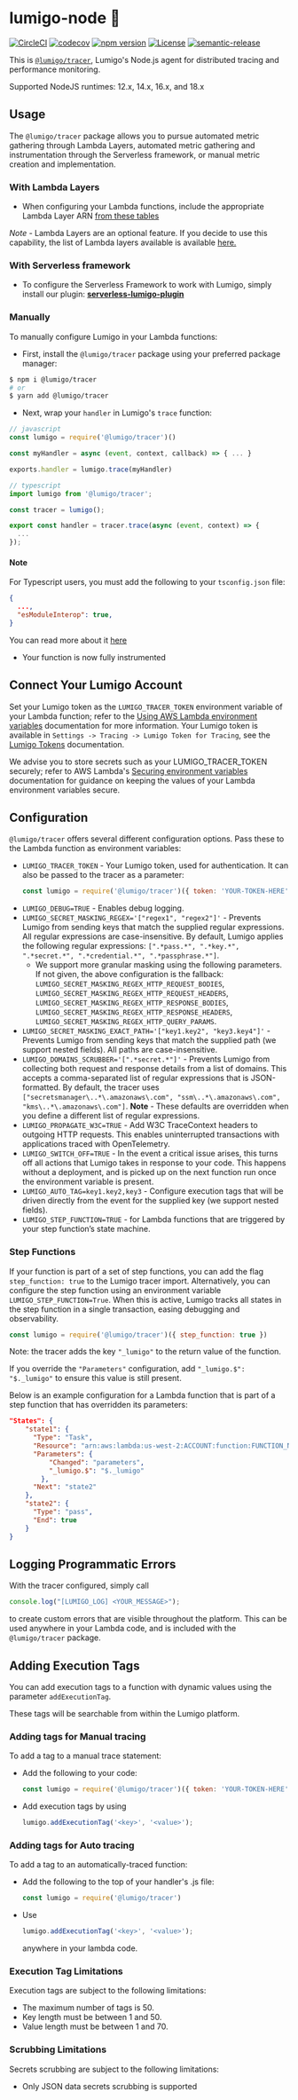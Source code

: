 # lumigo-node :stars:

[![CircleCI](https://dl.circleci.com/status-badge/img/gh/lumigo-io/lumigo-node/tree/master.svg?style=svg)](https://dl.circleci.com/status-badge/redirect/gh/lumigo-io/lumigo-node/tree/master)
[![codecov](https://codecov.io/gh/lumigo-io/lumigo-node/branch/master/graph/badge.svg?token=mUkKlI8ifC)](https://codecov.io/gh/lumigo-io/lumigo-node)
[![npm version](https://badge.fury.io/js/%40lumigo%2Ftracer.svg)](https://badge.fury.io/js/%40lumigo%2Ftracer)
[![License](https://img.shields.io/badge/License-Apache%202.0-blue.svg)](https://opensource.org/licenses/Apache-2.0)
[![semantic-release](https://img.shields.io/badge/%20%20%F0%9F%93%A6%F0%9F%9A%80-semantic--release-e10079.svg)](https://github.com/semantic-release/semantic-release)

This is [`@lumigo/tracer`](https://), Lumigo's Node.js agent for distributed tracing and performance monitoring.

Supported NodeJS runtimes: 12.x, 14.x, 16.x, and 18.x

## Usage

The `@lumigo/tracer` package allows you to pursue automated metric gathering through Lambda Layers, automated metric gathering and instrumentation through the Serverless framework, or manual metric creation and implementation.

### With Lambda Layers

* When configuring your Lambda functions, include the appropriate Lambda Layer ARN [from these tables](https://github.com/lumigo-io/lumigo-node/blob/master/layers)

*Note* - Lambda Layers are an optional feature. If you decide to use this capability, the list of Lambda layers available is available [here.](https://github.com/lumigo-io/lumigo-node/blob/master/layers)

### With Serverless framework

* To configure the Serverless Framework to work with Lumigo, simply install our plugin: [**serverless-lumigo-plugin**](https://github.com/lumigo-io/serverless-lumigo-plugin/blob/master/README.md)

### Manually

To manually configure Lumigo in your Lambda functions:

* First, install the `@lumigo/tracer` package using your preferred package manager:

```bash
$ npm i @lumigo/tracer
# or
$ yarn add @lumigo/tracer
```

* Next, wrap your `handler` in Lumigo's `trace` function:

```javascript
// javascript
const lumigo = require('@lumigo/tracer')()

const myHandler = async (event, context, callback) => { ... }

exports.handler = lumigo.trace(myHandler)
```

```typescript
// typescript
import lumigo from '@lumigo/tracer';

const tracer = lumigo();

export const handler = tracer.trace(async (event, context) => {
  ...
});
```

#### Note

For Typescript users, you must add the following to your `tsconfig.json` file:

```json
{
  ...,
  "esModuleInterop": true,
}
```

You can read more about it [here](https://www.typescriptlang.org/tsconfig#esModuleInterop)

* Your function is now fully instrumented

## Connect Your Lumigo Account
Set your Lumigo token as the `LUMIGO_TRACER_TOKEN` environment variable of your Lambda function; refer to the [Using AWS Lambda environment variables](https://docs.aws.amazon.com/lambda/latest/dg/configuration-envvars.html) documentation for more information. Your Lumigo token is available in `Settings -> Tracing -> Lumigo Token for Tracing`, see the [Lumigo Tokens](https://docs.lumigo.io/docs/lumigo-tokens) documentation.

We advise you to store secrets such as your LUMIGO_TRACER_TOKEN securely; refer to AWS Lambda's [Securing environment variables](https://docs.aws.amazon.com/lambda/latest/dg/configuration-envvars.html#configuration-envvars-encryption) documentation for guidance on keeping the values of your Lambda environment variables secure.
## Configuration

`@lumigo/tracer` offers several different configuration options. Pass these to the Lambda function as environment variables:

* `LUMIGO_TRACER_TOKEN` - Your Lumigo token, used for authentication. 
  It can also be passed to the tracer as a parameter:
  ```javascript
  const lumigo = require('@lumigo/tracer')({ token: 'YOUR-TOKEN-HERE' });
  ```
* `LUMIGO_DEBUG=TRUE` - Enables debug logging.
* `LUMIGO_SECRET_MASKING_REGEX='["regex1", "regex2"]'` - Prevents Lumigo from sending keys that match the supplied regular expressions. All regular expressions are case-insensitive. By default, Lumigo applies the following regular expressions: `[".*pass.*", ".*key.*", ".*secret.*", ".*credential.*", ".*passphrase.*"]`.
  * We support more granular masking using the following parameters. If not given, the above configuration is the fallback: `LUMIGO_SECRET_MASKING_REGEX_HTTP_REQUEST_BODIES`, `LUMIGO_SECRET_MASKING_REGEX_HTTP_REQUEST_HEADERS`, `LUMIGO_SECRET_MASKING_REGEX_HTTP_RESPONSE_BODIES`, `LUMIGO_SECRET_MASKING_REGEX_HTTP_RESPONSE_HEADERS`, `LUMIGO_SECRET_MASKING_REGEX_HTTP_QUERY_PARAMS`.
* `LUMIGO_SECRET_MASKING_EXACT_PATH='["key1.key2", "key3.key4"]'` - Prevents Lumigo from sending keys that match the supplied path (we support nested fields). All paths are case-insensitive.
* `LUMIGO_DOMAINS_SCRUBBER='[".*secret.*"]'` - Prevents Lumigo from collecting both request and response details from a list of domains. This accepts a comma-separated list of regular expressions that is JSON-formatted. By default, the tracer uses `["secretsmanager\..*\.amazonaws\.com", "ssm\..*\.amazonaws\.com", "kms\..*\.amazonaws\.com"]`. **Note** - These defaults are overridden when you define a different list of regular expressions.
* `LUMIGO_PROPAGATE_W3C=TRUE` - Add W3C TraceContext headers to outgoing HTTP requests. This enables uninterrupted transactions with applications traced with OpenTelemetry.
* `LUMIGO_SWITCH_OFF=TRUE` - In the event a critical issue arises, this turns off all actions that Lumigo takes in response to your code. This happens without a deployment, and is picked up on the next function run once the environment variable is present.
* `LUMIGO_AUTO_TAG=key1.key2,key3` - Configure execution tags that will be driven directly from the event for the supplied key (we support nested fields).
* `LUMIGO_STEP_FUNCTION=TRUE` - for Lambda functions that are triggered by your step function’s state machine.

### Step Functions

If your function is part of a set of step functions, you can add the flag `step_function: true` to the Lumigo tracer import. Alternatively, you can configure the step function using an environment variable `LUMIGO_STEP_FUNCTION=True`. When this is active, Lumigo tracks all states in the step function in a single transaction, easing debugging and observability.

```javascript
const lumigo = require('@lumigo/tracer')({ step_function: true })
```

Note: the tracer adds the key `"_lumigo"` to the return value of the function.

If you override the `"Parameters"` configuration, add `"_lumigo.$": "$._lumigo"` to ensure this value is still present.

Below is an example configuration for a Lambda function that is part of a step function that has overridden its parameters:

```json
"States": {
    "state1": {
      "Type": "Task",
      "Resource": "arn:aws:lambda:us-west-2:ACCOUNT:function:FUNCTION_NAME",
      "Parameters": {
          "Changed": "parameters",
          "_lumigo.$": "$._lumigo"
        },
      "Next": "state2"
    },
    "state2": {
      "Type": "pass",
      "End": true
    }
}
```

## Logging Programmatic Errors

With the tracer configured, simply call

```javascript
console.log("[LUMIGO_LOG] <YOUR_MESSAGE>");
```

to create custom errors that are visible throughout the platform. This can be used anywhere in your Lambda code, and is included with the `@lumigo/tracer` package.

## Adding Execution Tags

You can add execution tags to a function with dynamic values using the parameter `addExecutionTag`.

These tags will be searchable from within the Lumigo platform.

### Adding tags for Manual tracing

To add a tag to a manual trace statement:

* Add the following to your code:

  ```javascript
  const lumigo = require('@lumigo/tracer')({ token: 'YOUR-TOKEN-HERE' })
  ```

* Add execution tags by using

  ```javascript
  lumigo.addExecutionTag('<key>', '<value>');
  ```

### Adding tags for Auto tracing

To add a tag to an automatically-traced function:

* Add the following to the top of your handler's .js file:

  ```javascript
  const lumigo = require('@lumigo/tracer')
  ```

* Use

  ```javascript
  lumigo.addExecutionTag('<key>', '<value>');
  ```

  anywhere in your lambda code.

### Execution Tag Limitations

Execution tags are subject to the following limitations:

* The maximum number of tags is 50.
* Key length must be between 1 and 50.
* Value length must be between 1 and 70.

### Scrubbing Limitations

Secrets scrubbing are subject to the following limitations:

* Only JSON data secrets scrubbing is supported

